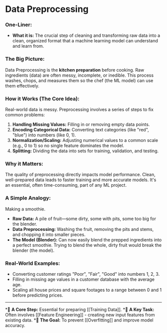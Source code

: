 # Data Preprocessing

### One-Liner:
*   **What it is:** The crucial step of cleaning and transforming raw data into a clean, organized format that a machine learning model can understand and learn from.

### The Big Picture:
Data Preprocessing is the **kitchen preparation** before cooking. Raw ingredients (data) are often messy, incomplete, or inedible. This process washes, chops, and measures them so the chef (the ML model) can use them effectively.

### How it Works (The Core Idea):
Real-world data is messy. Preprocessing involves a series of steps to fix common problems:
1.  **Handling Missing Values:** Filling in or removing empty data points.
2.  **Encoding Categorical Data:** Converting text categories (like "red", "blue") into numbers (like 0, 1).
3.  **Normalization/Scaling:** Adjusting numerical values to a common scale (e.g., 0 to 1) so no single feature dominates the model.
4.  **Splitting:** Dividing the data into sets for training, validation, and testing.

### Why it Matters:
The quality of preprocessing directly impacts model performance. Clean, well-prepared data leads to faster training and more accurate models. It's an essential, often time-consuming, part of any ML project.

### A Simple Analogy:
Making a smoothie.
*   **Raw Data:** A pile of fruit—some dirty, some with pits, some too big for the blender.
*   **Data Preprocessing:** Washing the fruit, removing the pits and stems, and chopping it into smaller pieces.
*   **The Model (Blender):** Can now easily blend the prepped ingredients into a perfect smoothie. Trying to blend the whole, dirty fruit would break the blender (the model).

### Real-World Examples:
*   Converting customer ratings "Poor", "Fair", "Good" into numbers 1, 2, 3.
*   Filling in missing age values in a customer database with the average age.
*   Scaling all house prices and square footages to a range between 0 and 1 before predicting prices.

---
*🌳 **A Core Step:** Essential for preparing [[Training Data]].
*🔧 **A Key Task:** Often involves [[Feature Engineering]] - creating new input features from existing data.
*🎯 **The Goal:** To prevent [[Overfitting]] and improve model accuracy.

